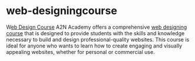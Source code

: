 # web-designingcourse
W[eb Design Course]([url](https://www.a2nacademy.com/web-designing-course.aspx))
A2N Academy offers a comprehensive [web designing course]([url](https://www.a2nacademy.com/web-designing-course.aspx)) that is designed to provide students with the skills and knowledge necessary to build and design professional-quality websites. This course is ideal for anyone who wants to learn how to create engaging and visually appealing websites, whether for personal or commercial use.
